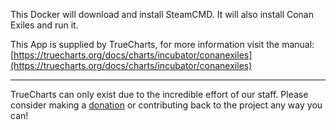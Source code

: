 This Docker will download and install SteamCMD. It will also install Conan Exiles and run it.


This App is supplied by TrueCharts, for more information visit the manual: [https://truecharts.org/docs/charts/incubator/conanexiles](https://truecharts.org/docs/charts/incubator/conanexiles)

---

TrueCharts can only exist due to the incredible effort of our staff.
Please consider making a [donation](https://truecharts.org/docs/about/sponsor) or contributing back to the project any way you can!
